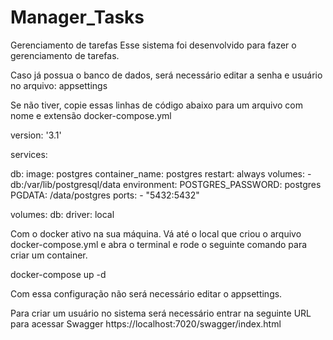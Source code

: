 # Manager_Tasks

Gerenciamento de tarefas
Esse sistema foi desenvolvido para fazer o gerenciamento de tarefas.

Caso já possua o banco de dados, será necessário editar a senha e usuário no arquivo: appsettings

Se não tiver, copie essas linhas de código abaixo para um arquivo com nome e extensão docker-compose.yml

version: '3.1'

services:

db:
image: postgres
container_name: postgres
restart: always
volumes: - db:/var/lib/postgresql/data
environment:
POSTGRES_PASSWORD: postgres
PGDATA: /data/postgres
ports: - "5432:5432"

volumes:
db:
driver: local

Com o docker ativo na sua máquina. Vá até o local que criou o arquivo docker-compose.yml e abra o terminal e rode o seguinte comando
para criar um container.

docker-compose up -d

Com essa configuração não será necessário editar o appsettings.

Para criar um usuário no sistema será necessário entrar na seguinte URL para acessar Swagger
https://localhost:7020/swagger/index.html
